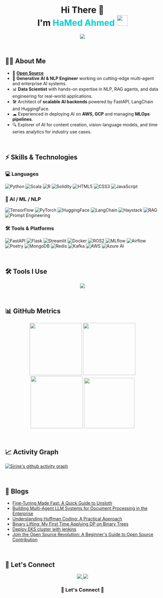 <!-- Profile Header -->
<h1 align="center"> 
  Hi There 🌸  
  <br>
  I'm <span style="color:#00CED1;">HaMed Ahmed</span>  
  <img src="https://media.giphy.com/media/hvRJCLFzcasrR4ia7z/giphy.gif" width="35">
</h1>

<p align="center">
  <a href="https://github.com/DenverCoder1/readme-typing-svg"> 
    <img src="https://readme-typing-svg.herokuapp.com?font=Fira+Code&weight=500&size=25&pause=1000&color=00CED1&center=true&vCenter=true&width=800&lines=Helping+Founders+Build+and+Monetize+AI+Brands;Generative+AI+%7C+ML%2FNLP+Engineer;Hugging+Face+%7C+LangChain+%7C+Transformers;AWS+%7C+GCP+%7C+MLOps+Pipelines;Vision-Language+Models+%7C+RAG+Agents;Turning+AI+Research+into+Real-World+Impact">
  </a>
</p>

<br>

## 🧑‍💻 About Me  

- 💜 [**Open Source**](https://github.com/jenkinsci/jenkins)
- 🤖 **Generative AI & NLP Engineer** working on cutting-edge multi-agent and enterprise AI systems.
- 📊 **Data Scientist** with hands-on expertise in NLP, RAG agents, and data engineering for real-world applications.
- 🛠 Architect of **scalable AI backends** powered by FastAPI, LangChain and HuggingFace.  
- ☁ Experienced in deploying AI on **AWS, GCP** and managing **MLOps pipelines**.  
- 🔍 Explorer of AI for content creation, vision-language models, and time series analytics for industry use cases.

<br>

## ⚡ Skills & Technologies  

### 💻 Languages  
![Python](https://img.shields.io/badge/Python-3776AB?style=for-the-badge&logo=python&logoColor=white)
![Scala](https://img.shields.io/badge/Scala-DC322F?style=for-the-badge&logo=scala&logoColor=white)
![R](https://img.shields.io/badge/R-276DC3?style=for-the-badge&logo=r&logoColor=white)
![Solidity](https://img.shields.io/badge/Solidity-363636?style=for-the-badge&logo=solidity&logoColor=white)
![HTML5](https://img.shields.io/badge/HTML5-E34F26?style=for-the-badge&logo=html5&logoColor=white)
![CSS3](https://img.shields.io/badge/CSS-1572B6?style=for-the-badge&logo=css3&logoColor=white)
![JavaScript](https://img.shields.io/badge/JavaScript-F7E01D?style=for-the-badge&logo=javascript&logoColor=black)

### 🔬 AI / ML / NLP  
![TensorFlow](https://img.shields.io/badge/TensorFlow-FF6F00?style=for-the-badge&logo=tensorflow&logoColor=white)
![PyTorch](https://img.shields.io/badge/PyTorch-EE4C2C?style=for-the-badge&logo=pytorch&logoColor=white)
![HuggingFace](https://img.shields.io/badge/HuggingFace-FFD21E?style=for-the-badge&logo=huggingface&logoColor=black)
![LangChain](https://img.shields.io/badge/LangChain-00A67E?style=for-the-badge)
![Haystack](https://img.shields.io/badge/Haystack-0A192F?style=for-the-badge)
![RAG](https://img.shields.io/badge/RAG_Agents-blue?style=for-the-badge)
![Prompt Engineering](https://img.shields.io/badge/Prompt%20Engineering-orange?style=for-the-badge)

### 🛠 Tools & Platforms  
![FastAPI](https://img.shields.io/badge/FastAPI-009688?style=for-the-badge&logo=fastapi&logoColor=white)
![Flask](https://img.shields.io/badge/Flask-000000?style=for-the-badge&logo=flask&logoColor=white)
![Streamlit](https://img.shields.io/badge/Streamlit-FF4B4B?style=for-the-badge&logo=streamlit&logoColor=white)
![Docker](https://img.shields.io/badge/Docker-2496ED?style=for-the-badge&logo=docker&logoColor=white)
![ROS2](https://img.shields.io/badge/ROS2-22314E?style=for-the-badge)
![MLflow](https://img.shields.io/badge/MLflow-0194E2?style=for-the-badge)
![Airflow](https://img.shields.io/badge/Apache%20Airflow-017CEE?style=for-the-badge&logo=apacheairflow&logoColor=white)
![Poetry](https://img.shields.io/badge/Poetry-60A5FA?style=for-the-badge)
![MongoDB](https://img.shields.io/badge/MongoDB-4EA94B?style=for-the-badge&logo=mongodb&logoColor=white)
![Redis](https://img.shields.io/badge/Redis-DC382D?style=for-the-badge&logo=redis&logoColor=white)
![Kafka](https://img.shields.io/badge/Kafka-231F20?style=for-the-badge&logo=apachekafka&logoColor=white)
![AWS](https://img.shields.io/badge/AWS-FF9900?style=for-the-badge&logo=amazonaws&logoColor=white)
![Azure AI](https://img.shields.io/badge/Azure_AI-0078D4?style=for-the-badge&logo=microsoftazure&logoColor=white)

<br>

## 🛠 Tools I Use 

<p align="center">
  <img src="https://skillicons.dev/icons?i=python,scala,tensorflow,pytorch,fastapi,docker,ros,flask,git,github,vscode,linux,mongodb,redis,kafka,nodejs,javascript,typescript,html,css" />
</p>

<br>

## 📊 GitHub Metrics  

<p align="center">
  <img src="https://github-readme-stats.vercel.app/api?username=sirine707&show_icons=true&theme=tokyonight&count_private=true&hide_border=true" height="170">
  <img src="https://github-readme-streak-stats.herokuapp.com/?user=sirine707&theme=tokyonight&hide_border=true" height="170">

  <br>

  <img src="https://github-readme-stats.vercel.app/api/top-langs/?username=sirine707&layout=compact&theme=tokyonight&hide_border=true" height="170">
  <img src="https://github-contributor-stats.vercel.app/api?username=sirine707&limit=5&theme=tokyonight&combine_all_yearly_contributions=true&hide_border=true" height="164">
</p>

<br>

## 📈 Activity Graph  

[![Sirine's github activity graph](https://github-readme-activity-graph.vercel.app/graph?username=sirine707&theme=react-dark&hide_border=true)](https://github.com/ashutosh00710/github-readme-activity-graph)

<br>

## 🌈 Blogs  

- [Fine-Tuning Made Fast: A Quick Guide to Unsloth](https://zakya.dev)
- [Building Multi-Agent LLM Systems for Document Processing in the Enterprise](https://zakya.dev)
- [Understanding Huffman Coding: A Practical Approach](https://zakya.dev)
- [Binary Lifting: My First Time Applying DP on Binary Trees](https://zakya.dev)
- [Deploy EKS cluster with jenkins]( https://zakya.dev)
- [Join the Open Source Revolution: A Beginner's Guide to Open Source Contribution](https://zakya.dev)

<br>

## 🤝 Let's Connect  

<p align="center">
  <a href="https://www.linkedin.com/in/wehamed/">
    <img src="https://img.shields.io/badge/LinkedIn-0A66C2?style=for-the-badge&logo=linkedin&logoColor=white">
  </a>
  <a href="mailto:dev@zakya.dev">
    <img src="https://img.shields.io/badge/Email-D14836?style=for-the-badge&logo=gmail&logoColor=white">
  </a>
</p>

<h3 align="center">🌟 Let's Connect 🌟</h3>
